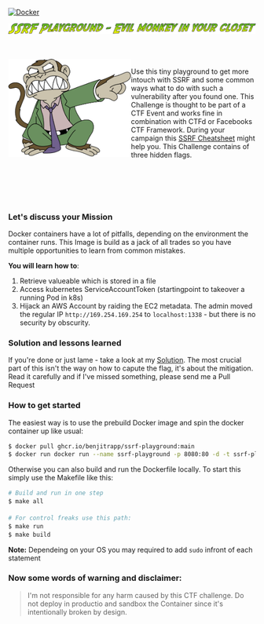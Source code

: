 [![Docker](https://github.com/BenjiTrapp/ssrf-playground/actions/workflows/docker-publish.yml/badge.svg)](https://github.com/BenjiTrapp/ssrf-playground/actions/workflows/docker-publish.yml)

![](www/static/tag.png)

<br><br>
<img height="200" align="left" src="www/static/evilmonkey.png" > <br>Use this tiny playground to get more intouch with SSRF and some common ways what to do with such a vulnerability after you found one. This Challenge is thought to be part of a CTF Event and works fine in combination with CTFd or Facebooks CTF Framework. During your campaign this [SSRF Cheatsheet](https://cheatsheetseries.owasp.org/cheatsheets/Server_Side_Request_Forgery_Prevention_Cheat_Sheet.html) might help you. This Challenge contains of three hidden flags. 
<br><br>
<br><br>
<br><br>

### Let's discuss your Mission
Docker containers have a lot of pitfalls, depending on the environment the container runs. This Image is build as a jack of all trades so you have multiple opportunities to learn from common mistakes.

**You will learn how to**:
1. Retrieve valueable which is stored in a file
2. Access kubernetes ServiceAccountToken (startingpoint to takeover a running Pod in k8s)
3. Hijack an AWS Account by raiding the EC2 metadata. The admin moved the regular IP `http://169.254.169.254` to `localhost:1338` - but there is no security by obscurity. 

### Solution and lessons learned
If you're done or just lame - take a look at my [Solution](https://github.com/BenjiTrapp/ssrf-playground/blob/main/exploit/SOLUTION.md). The most crucial part of this isn't the way on how to capute the flag, it's about the mitigation. Read it carefully and if I've missed something, please send me a Pull Request

### How to get started
The easiest way is to use the prebuild Docker image and spin the docker container up like usual: 

```bash
$ docker pull ghcr.io/benjitrapp/ssrf-playground:main
$ docker run docker run --name ssrf-playground -p 8080:80 -d -t ssrf-playground
```

Otherwise you can also build and run the Dockerfile locally. To start this simply use the Makefile like this:

```bash
# Build and run in one step
$ make all

# For control freaks use this path:
$ make run
$ make build
```

**Note:** Dependeing on your OS you may required to add `sudo` infront of each statement 


### Now some words of warning and disclaimer: 
> I'm not responsible for any harm caused by this CTF challenge. Do not deploy in productio and sandbox the Container since it's intentionally broken by design. 

